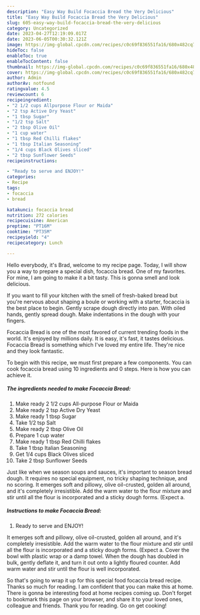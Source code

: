 ```yaml
---
description: "Easy Way Build Focaccia Bread the Very Delicious"
title: "Easy Way Build Focaccia Bread the Very Delicious"
slug: 605-easy-way-build-focaccia-bread-the-very-delicious
category: Uncategorized
date: 2023-04-27T12:19:09.017Z
date: 2023-06-05T00:30:32.121Z
image: https://img-global.cpcdn.com/recipes/c0c69f836551fa16/680x482cq70/focaccia-bread-recipe-main-photo.jpg
hideToc: false
enableToc: true
enableTocContent: false
thumbnail: https://img-global.cpcdn.com/recipes/c0c69f836551fa16/680x482cq70/focaccia-bread-recipe-main-photo.jpg
cover: https://img-global.cpcdn.com/recipes/c0c69f836551fa16/680x482cq70/focaccia-bread-recipe-main-photo.jpg
author: Admin
authorAv: notfound
ratingvalue: 4.5
reviewcount: 6
recipeingredient:
- "2 1/2 cups Allpurpose Flour or Maida"
- "2 tsp Active Dry Yeast"
- "1 tbsp Sugar"
- "1/2 tsp Salt"
- "2 tbsp Olive Oil"
- "1 cup water"
- "1 tbsp Red Chilli flakes"
- "1 tbsp Italian Seasoning"
- "1/4 cups Black Olives sliced"
- "2 tbsp Sunflower Seeds"
recipeinstructions:

- "Ready to serve and ENJOY!"
categories:
- Recipe
tags:
- focaccia
- bread

katakunci: focaccia bread 
nutrition: 272 calories
recipecuisine: American
preptime: "PT16M"
cooktime: "PT35M"
recipeyield: "4"
recipecategory: Lunch

---
```



Hello everybody, it's Brad, welcome to my recipe page. Today, I will show you a way to prepare a special dish, focaccia bread. One of my favorites. For mine, I am going to make it a bit tasty. This is gonna smell and look delicious.

If you want to fill your kitchen with the smell of fresh-baked bread but you&#39;re nervous about shaping a boule or working with a starter, focaccia is the best place to begin. Gently scrape dough directly into pan. With oiled hands, gently spread dough. Make indentations in the dough with your fingers.

Focaccia Bread is one of the most favored of current trending foods in the world. It's enjoyed by millions daily. It is easy, it's fast, it tastes delicious. Focaccia Bread is something which I've loved my entire life. They're nice and they look fantastic.


To begin with this recipe, we must first prepare a few components. You can cook focaccia bread using 10 ingredients and 0 steps. Here is how you can achieve it.

<!--inarticleads1-->

##### The ingredients needed to make Focaccia Bread:

1. Make ready 2 1/2 cups All-purpose Flour or Maida
1. Make ready 2 tsp Active Dry Yeast
1. Make ready 1 tbsp Sugar
1. Take 1/2 tsp Salt
1. Make ready 2 tbsp Olive Oil
1. Prepare 1 cup water
1. Make ready 1 tbsp Red Chilli flakes
1. Take 1 tbsp Italian Seasoning
1. Get 1/4 cups Black Olives sliced
1. Take 2 tbsp Sunflower Seeds


Just like when we season soups and sauces, it&#39;s important to season bread dough. It requires no special equipment, no tricky shaping technique, and no scoring. It emerges soft and pillowy, olive oil-crusted, golden all around, and it&#39;s completely irresistible. Add the warm water to the flour mixture and stir until all the flour is incorporated and a sticky dough forms. (Expect a. 

<!--inarticleads2-->

##### Instructions to make Focaccia Bread:


1. Ready to serve and ENJOY!

It emerges soft and pillowy, olive oil-crusted, golden all around, and it&#39;s completely irresistible. Add the warm water to the flour mixture and stir until all the flour is incorporated and a sticky dough forms. (Expect a. Cover the bowl with plastic wrap or a damp towel. When the dough has doubled in bulk, gently deflate it, and turn it out onto a lightly floured counter. Add warm water and stir until the flour is well incorporated. 

So that's going to wrap it up for this special food focaccia bread recipe. Thanks so much for reading. I am confident that you can make this at home. There is gonna be interesting food at home recipes coming up. Don't forget to bookmark this page on your browser, and share it to your loved ones, colleague and friends. Thank you for reading. Go on get cooking!
